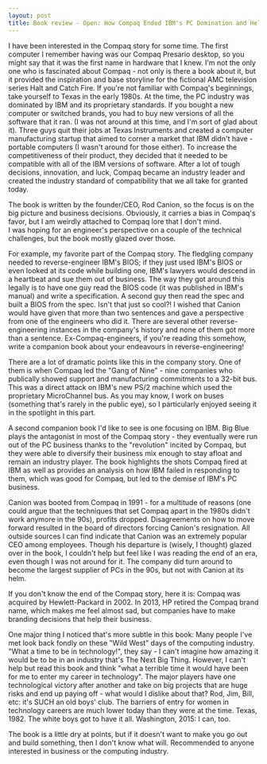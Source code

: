 ```yaml
---
layout: post
title: Book review - Open: How Compaq Ended IBM's PC Domination and Helped Invent Modern Computing by Rod Canion
---
```


I have been interested in the Compaq story for some time. The first computer I remember having was our Compaq Presario desktop, so you might say that it was the first name in hardware that I knew. I'm not the only one who is fascinated about Compaq - not only is there a book about it, but it provided the inspiration and base storyline for the fictional AMC television series Halt and Catch Fire. 
If you're not familiar with Compaq's beginnings, take yourself to Texas in the early 1980s. At the time, the PC industry was dominated by IBM and its proprietary standards. If you bought a new computer or switched brands, you had to buy new versions of all the software that it ran. (I was not around at this time, and I'm sort of glad about it). 
Three guys quit their jobs at Texas Instruments and created a computer manufacturing startup that aimed to corner a market that IBM didn't have - portable computers (I wasn't around for those either). To increase the competitiveness of their product, they decided that it needed to be compatible with all of the IBM versions of software. 
After a lot of tough decisions, innovation, and luck, Compaq became an industry leader and created the industry standard of compatibility that we all take for granted today. 

The book is written by the founder/CEO, Rod Canion, so the focus is on the big picture and business decisions. Obviously, it carries a bias in Compaq's favor, but I am weirdly attached to Compaq lore that I don't mind.  
I was hoping for an engineer's perspective on a couple of the technical challenges, but the book mostly glazed over those. 

For example, my favorite part of the Compaq story. The fledgling company needed to reverse-engineer IBM's BIOS; if they just used IBM's BIOS or even looked at its code while building one, IBM's lawyers would descend in a heartbeat and sue them out of business. 
The way they got around this legally is to have one guy read the BIOS code (it was published in IBM's manual) and write a specification. A second guy then read the spec and built a BIOS from the spec. 
Isn't that just so cool?! I wished that Canion would have given that more than two sentences and gave a perspective from one of the engineers who did it. There are several other reverse-engineering instances in the company's history and none of them got more than a sentence. Ex-Compaq-engineers, if you're reading this somehow, write a companion book about your endeavours in reverse-engineering! 

There are a lot of dramatic points like this in the company story. One of them is when Compaq led the "Gang of Nine" - nine companies who publically showed support and manufacturing commitments to a 32-bit bus. This was a direct attack on IBM's new PS/2 machine which used the proprietary MicroChannel bus. As you may know, I work on buses (something that's rarely in the public eye), so I particularly enjoyed seeing it in the spotlight in this part.

A second companion book I'd like to see is one focusing on IBM. Big Blue plays the antagonist in most of the Compaq story - they eventually were run out of the PC business thanks to the "revolution" incited by Compaq, but they were able to diversify their business mix enough to stay afloat and remain an industry player. The book highlights the shots Compaq fired at IBM as well as provides an analysis on how IBM failed in responding to them, which was good for Compaq, but led to the demise of IBM's PC business.

Canion was booted from Compaq in 1991 - for a multitude of reasons (one could argue that the techniques that set Compaq apart in the 1980s didn't work anymore in the 90s), profits dropped. Disagreements on how to move forward resulted in the board of directors forcing Canion's resignation.  All outside sources I can find indicate that Canion was an extremely popular CEO among employees. Though his departure is (wisely, I thought) glazed over in the book, I couldn't help but feel like I was reading the end of an era, even though I was not around for it. The company did turn around to become the largest supplier of PCs in the 90s, but not with Canion at its helm.

If you don't know the end of the Compaq story, here it is: Compaq was acquired by Hewlett-Packard in 2002. In 2013, HP retired the Compaq brand name, which makes me feel almost sad, but companies have to make branding decisions that help their business.

One major thing I noticed that's more subtle in this book: 
Many people I've met look back fondly on these "Wild West" days of the computing industry. "What a time to be in technology!", they say - I can't imagine how amazing it would be to be in an industry that's The Next Big Thing. 
However, I can't help but read this book and think "what a terrible time it would have been for me to enter my career in technology". The major players have one technological victory after another and take on big projects that are huge risks and end up paying off - what would I dislike about that? 
Rod, Jim, Bill, etc: it's SUCH an old boys' club. The barriers of entry for women in technology careers are much lower today than they were at the time. Texas, 1982. The white boys got to have it all. Washington, 2015: I can, too.

The book is a little dry at points, but if it doesn't want to make you go out and build something, then I don't know what will. Recommended to anyone interested in business or the computing industry. 